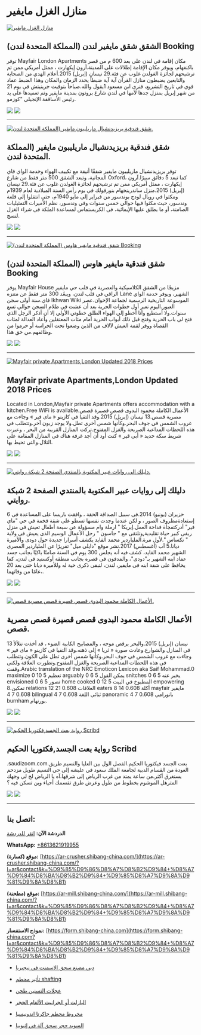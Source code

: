 # منازل الغزل مايفير

<a href="https://swt.shibang-china.com/?l=ar&img&k=%D9%85%D9%86%D8%A7%D8%B2%D9%84+%D8%A7%D9%84%D8%BA%D8%B2%D9%84+%D9%85%D8%A7%D9%8A%D9%81%D9%8A%D8%B1" target="_blank">![منازل الغزل مايفير](http://static.shibang-china.com/all-800x300/777.jpg)</a>

## الشقق شقق مايفير لندن (المملكة المتحدة لندن) Booking
توفر Mayfair London Apartments مكان إقامة في لندن على بعد 600 م من قصر باكنغهام، ويوفر مكان الإقامة إطلالات على المدينة.آرون إيكهارت ، ممثل أمريكي ممن تم ترشيحهم لجائزة الغولدن غلوب عن فئة.29 نيسان (إبريل) 2015.أعلام الهدي من الصحابة والتابعين يضبطون منازل القرآن آية آية ضبطاً يحدد الزمان والمكان وهذا الضبط عماد قوي في تاريخ التشريع، فنرى ابن مسعود 1يقول والله.صباحاً بتوقيت جرينيتش في يوم 21 من شهر إبريل بمنزل جدها لأمها في لندن شارع بروتون بمدينة مايفير وتم تعميدها على يد رئيس الأساقفة الإنجيلي &quot;كوزمو.


<a href="https://whatsapp.shibangsoft.com/WhatsApp.php" target="_blank" title="WhatsApp">![](http://static.shibang-china.com/icon/whatsapp.png)</a> <a href="https://swt.shibang-china.com/?l=ar&icon&k=%D9%85%D9%86%D8%A7%D8%B2%D9%84+%D8%A7%D9%84%D8%BA%D8%B2%D9%84+%D9%85%D8%A7%D9%8A%D9%81%D9%8A%D8%B1" target="_blank">![](http://static.shibang-china.com/icon/chat-ar.png)</a>

---

<a href="https://swt.shibang-china.com/?l=ar&img&k=%D9%85%D9%86%D8%A7%D8%B2%D9%84+%D8%A7%D9%84%D8%BA%D8%B2%D9%84+%D9%85%D8%A7%D9%8A%D9%81%D9%8A%D8%B1" target="_blank">![شقق فندقية بريزيدنشيال ماريليبون مايفير (المملكة المتحدة لندن.](http://static.shibang-china.com/all-800x300/307.jpg)</a>

## شقق فندقية بريزيدنشيال ماريليبون مايفير (المملكة المتحدة لندن.
توفر بريزيدنشيال ماريليبون مايفير شققًا أنيقة مع تكييف الهواء وخدمة الواي فاي المجانية، وتبعد الشقق 500 متر فقط من شارع Oxford، كما تبعد 5 دقائق سيرًا.آرون إيكهارت ، ممثل أمريكي ممن تم ترشيحهم لجائزة الغولدن غلوب عن فئة.29 نيسان (إبريل) 2015.منزل ساندرينجهام بنورفولك في يوم رأس السنة الميلادية لعام 1939م ومكثوا في رويال لودج بوندسور من فبراير إلى مايو 1940م، حتى انتقلوا إلى قلعة وندسور، حيث مكثوا فيها حوالي خمس سنوات وفي وندسور، نظم الأميرات التمثيليات الصامتة، أو ما يطلق عليها الإيمائية، في الكريستماس لمساعدة الملكة في شراء الغزل لنسج.


<a href="https://whatsapp.shibangsoft.com/WhatsApp.php" target="_blank" title="WhatsApp">![](http://static.shibang-china.com/icon/whatsapp.png)</a> <a href="https://swt.shibang-china.com/?l=ar&icon&k=%D9%85%D9%86%D8%A7%D8%B2%D9%84+%D8%A7%D9%84%D8%BA%D8%B2%D9%84+%D9%85%D8%A7%D9%8A%D9%81%D9%8A%D8%B1" target="_blank">![](http://static.shibang-china.com/icon/chat-ar.png)</a>

---

<a href="https://swt.shibang-china.com/?l=ar&img&k=%D9%85%D9%86%D8%A7%D8%B2%D9%84+%D8%A7%D9%84%D8%BA%D8%B2%D9%84+%D9%85%D8%A7%D9%8A%D9%81%D9%8A%D8%B1" target="_blank">![شقق فندقية مايفير هاوس (المملكة المتحدة لندن) Booking](http://static.shibang-china.com/all-800x300/1435.jpg)</a>

## شقق فندقية مايفير هاوس (المملكة المتحدة لندن) Booking
يوفر Mayfair House مزيجًا من الشقق الكلاسيكية والعصرية في قلب حي مايفير الراقي في قلب لندن، ويبعُد 300 متر فقط عن متنزه Lane الشهير، ويوفر خدمة الواي فاي.سنة أولى سجن Ikhwan Wiki الموسوعة التاريخية الرسمية لجماعة الإخوان.عصر العبور.اليوم نعبر أول خطوات الحرية بعد أن عشت في ظلام السجن حوالي تسع سنوات.ولا أستطيع وأنا أخطو إلى الهواء الطلق خطوتي الأولى إلا أن أذكر الرجل الذي فتح لي باب الحرية وفتح قبل ذلك أبواب الحرية أمام مئات المعتقلين وأعاد العدالة لمئات القضاة ووفر لقمة العيش لآلاف من الذين وضعوا تحت الحراسة أو حرموا من وظائفهم.من حق هذا.


<a href="https://whatsapp.shibangsoft.com/WhatsApp.php" target="_blank" title="WhatsApp">![](http://static.shibang-china.com/icon/whatsapp.png)</a> <a href="https://swt.shibang-china.com/?l=ar&icon&k=%D9%85%D9%86%D8%A7%D8%B2%D9%84+%D8%A7%D9%84%D8%BA%D8%B2%D9%84+%D9%85%D8%A7%D9%8A%D9%81%D9%8A%D8%B1" target="_blank">![](http://static.shibang-china.com/icon/chat-ar.png)</a>

---

<a href="https://swt.shibang-china.com/?l=ar&img&k=%D9%85%D9%86%D8%A7%D8%B2%D9%84+%D8%A7%D9%84%D8%BA%D8%B2%D9%84+%D9%85%D8%A7%D9%8A%D9%81%D9%8A%D8%B1" target="_blank">![Mayfair private Apartments,London Updated 2018 Prices](http://static.shibang-china.com/all-800x300/1155.jpg)</a>

## Mayfair private Apartments,London Updated 2018 Prices
Located in London,Mayfair private Apartments offers accommodation with a kitchen.Free WiFi is available.الأعمال الكاملة محمود البدوى قصص قصيرة قصص مصرية قصص.13 نيسان (إبريل) 2015.وقد التقيا فى كازينو « ماى فير » وجاءت مع غروب الشمس فى جوف البحر.وكأنها شمس أخرى تطل.ولا يوجد زبون آخر.وتتطلب فى هذه اللحظات المداعبة الصريحة والغزل المفتوح.تركت المنازل القريبة من البحر ، وعبرت شريط سكة حديد « أبى قير » كنت أود أن أجد غرفة هناك فى المنازل المقامة على التلال.والتى تحيط بها.


<a href="https://whatsapp.shibangsoft.com/WhatsApp.php" target="_blank" title="WhatsApp">![](http://static.shibang-china.com/icon/whatsapp.png)</a> <a href="https://swt.shibang-china.com/?l=ar&icon&k=%D9%85%D9%86%D8%A7%D8%B2%D9%84+%D8%A7%D9%84%D8%BA%D8%B2%D9%84+%D9%85%D8%A7%D9%8A%D9%81%D9%8A%D8%B1" target="_blank">![](http://static.shibang-china.com/icon/chat-ar.png)</a>

---

<a href="https://swt.shibang-china.com/?l=ar&img&k=%D9%85%D9%86%D8%A7%D8%B2%D9%84+%D8%A7%D9%84%D8%BA%D8%B2%D9%84+%D9%85%D8%A7%D9%8A%D9%81%D9%8A%D8%B1" target="_blank">![دليلك إلى روايات عبير المكتوبة بالمنتدي الصفحة 2 شبكة روايتي.](http://static.shibang-china.com/all-800x300/654.jpg)</a>

## دليلك إلى روايات عبير المكتوبة بالمنتدي الصفحة 2 شبكة روايتي.
6 حزيران (يونيو) 2014.في سبيل الصداقة الحقة ، وافقت باريسا على المساعدة في إستعادةمظروف الصور ، و لكن عندما وجدت نفسها تسطو على شقة فخمة في حي &quot;ماي فير&quot; أدركتفجأة فداحة العمل.إيريكا &quot; ارملة وام مسؤولة عن سبعة أطفال تعيش فى منزل ريفى كبير حياة تقليدية,وتلتقى مع &quot; جاسون &quot; رجل الأعمال الوسيم الذى يعيش فى ولاية &quot; تكساس &quot;.لأول مرة.الملياردير محمد الفايد يكشف أسرارا جديدة حول دودى والأميرة ديانا.5 آب (أغسطس) 2017.نشر موقع &quot;دايلى ميل&quot; تقريرًا عن الملياردير المصرى الشهير محمد الفايد، كشف فيه أنه يجلس 300 يوم فى السنة صامتًا باكيًا بجانب جسد عماد ابنه الشهير بـ&quot;دودى&quot;، والمدفون فى قصره بجانب منطقة أوكستيد فى لندن، كما يحافظ على شقة ابنه فى مايفير، لندن، لتبقى ذكرى حية له وللأميرة ديانا حتى بعد 20 عامًا من وفاتهما،.


<a href="https://whatsapp.shibangsoft.com/WhatsApp.php" target="_blank" title="WhatsApp">![](http://static.shibang-china.com/icon/whatsapp.png)</a> <a href="https://swt.shibang-china.com/?l=ar&icon&k=%D9%85%D9%86%D8%A7%D8%B2%D9%84+%D8%A7%D9%84%D8%BA%D8%B2%D9%84+%D9%85%D8%A7%D9%8A%D9%81%D9%8A%D8%B1" target="_blank">![](http://static.shibang-china.com/icon/chat-ar.png)</a>

---

<a href="https://swt.shibang-china.com/?l=ar&img&k=%D9%85%D9%86%D8%A7%D8%B2%D9%84+%D8%A7%D9%84%D8%BA%D8%B2%D9%84+%D9%85%D8%A7%D9%8A%D9%81%D9%8A%D8%B1" target="_blank">![الأعمال الكاملة محمود البدوى قصص قصيرة قصص مصرية قصص.](http://static.shibang-china.com/all-800x300/955.jpg)</a>

## الأعمال الكاملة محمود البدوى قصص قصيرة قصص مصرية قصص.
13 نيسان (إبريل) 2015.والبحر يرقص موجه ، والمصابيح الكابية الضوء ، قد أخذت تتلألأ فى المنازل والشوارع.وعادت صورة « ثريا » إلى ذهنه.وقد التقيا فى كازينو « ماى فير » وجاءت مع غروب الشمس فى جوف البحر.وكأنها شمس أخرى تطل على الكون.وتتطلب فى هذه اللحظات المداعبة الصريحة والغزل المفتوح.وتطورت العلاقة ولكنى وقفت.Arabic translation of the NRC Emoticon Lexicon aka Saif Mohammad.0 maximize تعظيم 5 10 0 arguably يمكن القول 5 6 0 snitches يخبر عنه 5 6 0 envisioned تصور 5 6 0 home cooked المطبوخ في البيت 5 12 0 empowering تمكين.8 relations العلاقات 0.608 21 12 eaters أكلة 0.608 14 8 mayfair مايفير 0.608 7 4 bilingual ثنائي اللغة 0.608 7 4 panoramic بانورامي 0.608 7 4 burnham بورنهام.


<a href="https://whatsapp.shibangsoft.com/WhatsApp.php" target="_blank" title="WhatsApp">![](http://static.shibang-china.com/icon/whatsapp.png)</a> <a href="https://swt.shibang-china.com/?l=ar&icon&k=%D9%85%D9%86%D8%A7%D8%B2%D9%84+%D8%A7%D9%84%D8%BA%D8%B2%D9%84+%D9%85%D8%A7%D9%8A%D9%81%D9%8A%D8%B1" target="_blank">![](http://static.shibang-china.com/icon/chat-ar.png)</a>

---

<a href="https://swt.shibang-china.com/?l=ar&img&k=%D9%85%D9%86%D8%A7%D8%B2%D9%84+%D8%A7%D9%84%D8%BA%D8%B2%D9%84+%D9%85%D8%A7%D9%8A%D9%81%D9%8A%D8%B1" target="_blank">![رواية بعت الجسد,فكتوريا الحكيم Scribd](http://static.shibang-china.com/all-800x300/1104.jpg)</a>

## رواية بعت الجسد,فكتوريا الحكيم Scribd
.saudizoom.com.بعت الجسد فيكتوريا الحكيم.الفصل الول بين العليا والنسيم طريق العودة من القسام الدبية لجامعة الملك سعود في عليشه إلى حي النسيم طويل مزدحم يستغرق أكثر.من ساعة يمتد من غرب الرياض إلى شرقها.آه يا الرياض لح لي وجهك المترهل الموشوم بخطوط من طول وعرض طرق تقسمك أحياء وين تسكن فيه ؟

<a href="https://whatsapp.shibangsoft.com/WhatsApp.php" target="_blank" title="WhatsApp">![](http://static.shibang-china.com/icon/whatsapp.png)</a> <a href="https://swt.shibang-china.com/?l=ar&icon&k=%D9%85%D9%86%D8%A7%D8%B2%D9%84+%D8%A7%D9%84%D8%BA%D8%B2%D9%84+%D9%85%D8%A7%D9%8A%D9%81%D9%8A%D8%B1" target="_blank">![](http://static.shibang-china.com/icon/chat-ar.png)</a>

---
## اتصل بنا:

**الدردشة الآن:** [انقر للدردشة](https://swt.shibang-china.com?l=ar&contact&k=%D9%85%D9%86%D8%A7%D8%B2%D9%84+%D8%A7%D9%84%D8%BA%D8%B2%D9%84+%D9%85%D8%A7%D9%8A%D9%81%D9%8A%D8%B1)

**WhatsApp:**  [+8613621919955](https://whatsapp.shibangsoft.com/WhatsApp.php)

**موقع (كسارة):** [https://ar-crusher.shibang-china.com/](https://ar-crusher.shibang-china.com/?l=ar&contact&k=%D9%85%D9%86%D8%A7%D8%B2%D9%84+%D8%A7%D9%84%D8%BA%D8%B2%D9%84+%D9%85%D8%A7%D9%8A%D9%81%D9%8A%D8%B1)

**موقع (مطحنة):** [https://ar-mill.shibang-china.com/](https://ar-mill.shibang-china.com/?l=ar&contact&k=%D9%85%D9%86%D8%A7%D8%B2%D9%84+%D8%A7%D9%84%D8%BA%D8%B2%D9%84+%D9%85%D8%A7%D9%8A%D9%81%D9%8A%D8%B1)

**نموذج الاستفسار:** [https://form.shibang-china.com](https://form.shibang-china.com?l=ar&contact&k=%D9%85%D9%86%D8%A7%D8%B2%D9%84+%D8%A7%D9%84%D8%BA%D8%B2%D9%84+%D9%85%D8%A7%D9%8A%D9%81%D9%8A%D8%B1)

* [دبي مصنع سحق الاسمنت في نيجيريا](../29/%D8%AF%D8%A8%D9%8A%20%D9%85%D8%B5%D9%86%D8%B9%20%D8%B3%D8%AD%D9%82%20%D8%A7%D9%84%D8%A7%D8%B3%D9%85%D9%86%D8%AA%20%D9%81%D9%8A%20%D9%86%D9%8A%D8%AC%D9%8A%D8%B1%D9%8A%D8%A7.md)

* [تأثير محطم shafting](../30/%D8%AA%D8%A3%D8%AB%D9%8A%D8%B1%20%D9%85%D8%AD%D8%B7%D9%85%20shafting.md)

* [عجلات التسنين طحن](../30/%D8%B9%D8%AC%D9%84%D8%A7%D8%AA%20%D8%A7%D9%84%D8%AA%D8%B3%D9%86%D9%8A%D9%86%20%D8%B7%D8%AD%D9%86.md)

* [البازلت أو الجرانيت الألغام الحجر](../27/%D8%A7%D9%84%D8%A8%D8%A7%D8%B2%D9%84%D8%AA%20%D8%A3%D9%88%20%D8%A7%D9%84%D8%AC%D8%B1%D8%A7%D9%86%D9%8A%D8%AA%20%D8%A7%D9%84%D8%A3%D9%84%D8%BA%D8%A7%D9%85%20%D8%A7%D9%84%D8%AD%D8%AC%D8%B1.md)

* [مخروط محطم جاكرتا اندونيسيا](../28/%D9%85%D8%AE%D8%B1%D9%88%D8%B7%20%D9%85%D8%AD%D8%B7%D9%85%20%D8%AC%D8%A7%D9%83%D8%B1%D8%AA%D8%A7%20%D8%A7%D9%86%D8%AF%D9%88%D9%86%D9%8A%D8%B3%D9%8A%D8%A7.md)

* [السويد حجر سحق آلة في إثيوبيا](../26/%D8%A7%D9%84%D8%B3%D9%88%D9%8A%D8%AF%20%D8%AD%D8%AC%D8%B1%20%D8%B3%D8%AD%D9%82%20%D8%A2%D9%84%D8%A9%20%D9%81%D9%8A%20%D8%A5%D8%AB%D9%8A%D9%88%D8%A8%D9%8A%D8%A7.md)